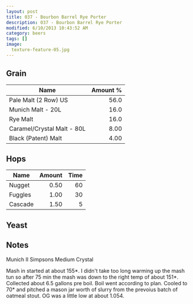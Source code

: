 ```yaml
---
layout: post
title: 037 - Bourbon Barrel Rye Porter
description: 037 - Bourbon Barrel Rye Porter
modified: 6/10/2013 10:43:52 AM
category: beers
tags: []
image:
  texture-feature-05.jpg
---
```



## Grain

| Name | Amount %|
| ---- | ------: |
| Pale Malt (2 Row) US | 56.0 |
| Munich Malt - 20L | 16.0 |
| Rye Malt | 16.0 |
| Caramel/Crystal Malt - 80L | 8.00 |
| Black (Patent) Malt | 4.00 |

## Hops

| Name | Amount | Time |
| ---- | -----: | ---: |
| Nugget | 0.50 | 60 |
| Fuggles | 1.00 | 30 |
| Cascade | 1.50 | 5 |

## Yeast


## Notes
Munich II
Simpsons Medium Crystal

Mash in started at about 155\*. I didn&#39;t take too long warming up the mash tun so after 75 min the mash was down to the right temp of about 151\*. Collected about 6.5 gallons pre boil. Boil went according to plan. Cooled to 70\* and pitched a mason jar worth of slurry from the prevoius batch of oatmeal stout. OG was a little low at about 1.054.
